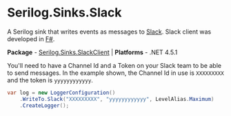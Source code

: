 # Serilog.Sinks.Slack

A Serilog sink that writes events as messages to [Slack](https://slack.com). Slack client was developed in [F#](http://fsharp.org/).

**Package** - [Serilog.Sinks.SlackClient](https://www.nuget.org/packages/Serilog.Sinks.SlackClient/)
| **Platforms** - .NET 4.5.1

You'll need to have a Channel Id and a Token on your Slack team to be able to send messages. In the example shown, the Channel Id in use is `XXXXXXXXX` and the token is `yyyyyyyyyyyy`.

```csharp
var log = new LoggerConfiguration()
    .WriteTo.Slack("XXXXXXXXX", "yyyyyyyyyyyy", LevelAlias.Maximum)
    .CreateLogger();
```

